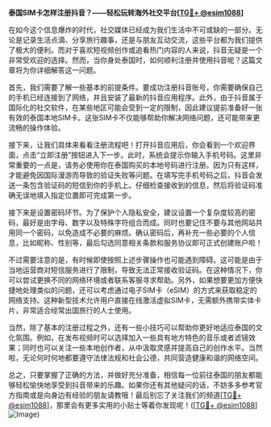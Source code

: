 **泰国SIM卡怎样注册抖音？——轻松玩转海外社交平台[[TG💪+ @esim1088](https://t.me/s/esim1088)]**

在如今这个信息爆炸的时代，社交媒体已经成为我们生活中不可或缺的一部分。无论是记录生活点滴、分享旅行趣事，还是与朋友互动交流，这些平台都为我们提供了极大的便利。而对于喜欢短视频创作或追看热门内容的人来说，抖音无疑是一个非常受欢迎的选择。然而，当你身处泰国时，如何顺利注册并使用抖音呢？这篇文章将为你详细解答这一问题。

首先，我们需要了解一些基本的前提条件。要成功注册抖音账号，你需要确保自己的手机已经连接到了网络，并且安装了最新的抖音应用程序。此外，由于抖音属于国际化的社交软件，在某些地区可能会受到一定的限制，因此建议提前准备好一张有效的泰国本地SIM卡。这张SIM卡不仅能够帮助你解决网络问题，还可能带来更流畅的操作体验。

接下来，让我们具体来看看注册流程吧！打开抖音应用后，你会看到一个欢迎界面，点击“立即注册”按钮进入下一步。此时，系统会提示你输入手机号码。这里非常重要的一点是，请务必使用你在泰国购买的本地号码进行注册。因为只有这样，才能避免因国际漫游而导致的验证失败等问题。在填写完手机号码之后，抖音会发送一条包含验证码的短信到你的手机上。仔细检查接收到的信息，然后将验证码准确无误地填入指定位置即可完成第一步。

接下来是设置密码环节。为了保护个人隐私安全，建议设置一个复杂度较高的密码，最好是由字母、数字以及特殊字符组合而成。同时也要记住不要与其他网站共用同一个密码，以免造成不必要的麻烦。确认密码后，再补充一些必要的个人信息，比如昵称、性别等，最后勾选同意相关条款和服务协议即可正式创建账户啦！

不过需要注意的是，有时候即使按照上述步骤操作也可能遇到障碍。这可能是由于当地运营商对短信服务进行了限制，导致无法正常接收验证码。在这种情况下，你可以尝试更换不同的网络环境或者联系客服寻求帮助。另外，如果想要更加方便快捷地处理类似的问题，还可以考虑通过电子SIM卡（eSIM）的方式来获取稳定的网络支持。这种新型技术允许用户直接在线激活虚拟SIM卡，无需额外携带实体卡片，非常适合经常出国旅行的人士使用。

当然，除了基本的注册过程之外，还有一些小技巧可以帮助你更好地适应泰国的文化氛围。例如，在发布视频时可以选择加入一些具有地方特色的音乐或者滤镜效果；同时也可以关注一些本地创作者，从中汲取灵感并提高自己的创作水平。当然啦，无论何时何地都要遵守法律法规和社会公德，共同营造健康和谐的网络空间。

总之，只要掌握了正确的方法，并做好充分准备，相信每一位前往泰国的朋友都能够轻松愉快地享受到抖音带来的乐趣。如果你还有其他疑问的话，不妨多多参考官方指南或是向身边有经验的朋友请教哦！最后别忘了关注我们的频道[[TG💪+ @esim1088](https://t.me/s/esim1088)]，那里会有更多实用的小贴士等着你发现呢！([[TG💪+ @esim1088](https://t.me/s/esim1088)] ![Image](https://i.postimg.cc/4NQfJmqS/Snipaste-2025-05-13-00-14-12.png))